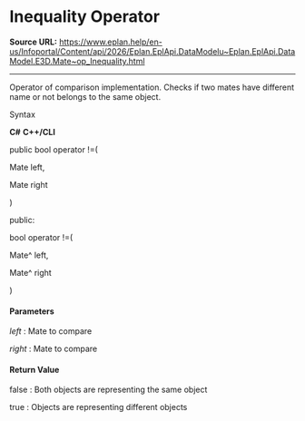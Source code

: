 # Inequality Operator

**Source URL:** https://www.eplan.help/en-us/Infoportal/Content/api/2026/Eplan.EplApi.DataModelu~Eplan.EplApi.DataModel.E3D.Mate~op_Inequality.html

---

Operator of comparison implementation. Checks if two mates have different name or not belongs to the same object.

Syntax

**C#**
**C++/CLI**


public bool operator !=( 

   Mate left,

   Mate right

)

public:

bool operator !=( 

   Mate^ left,

   Mate^ right

)


#### Parameters

*left*
:   Mate to compare

*right*
:   Mate to compare

#### Return Value

false : Both objects are representing the same object

true : Objects are representing different objects
